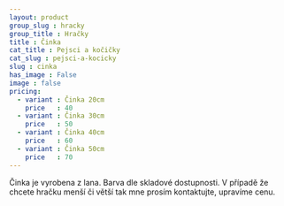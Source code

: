 ```yaml
---
layout: product
group_slug : hracky
group_title : Hračky
title : Činka
cat_title : Pejsci a kočičky
cat_slug : pejsci-a-kocicky
slug : cinka
has_image : False
image : false
pricing:
  - variant : Činka 20cm
    price   : 40
  - variant : Činka 30cm
    price   : 50
  - variant : Činka 40cm
    price   : 60
  - variant : Činka 50cm
    price   : 70
---
```


Činka je vyrobena z lana. Barva dle skladové dostupnosti. V případě že chcete hračku menší či větší tak mne prosím kontaktujte, upravíme cenu.

